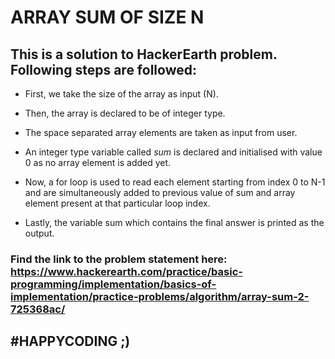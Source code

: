 # ARRAY SUM OF SIZE N

## This is a solution to HackerEarth problem. Following steps are followed:

- First, we take the size of the array as input (N).

- Then, the array is declared to be of integer type.

- The space separated array elements are taken as input from user.

- An integer type variable called *sum* is declared and initialised with value 0 as no array element is added yet.

- Now, a for loop is used to read each element starting from index 0 to N-1 and are simultaneously added to previous value of sum and array element present at that particular loop index.

- Lastly, the variable sum which contains the final answer is printed as the output.

### Find the link to the problem statement here: https://www.hackerearth.com/practice/basic-programming/implementation/basics-of-implementation/practice-problems/algorithm/array-sum-2-725368ac/

## #HAPPYCODING ;)
